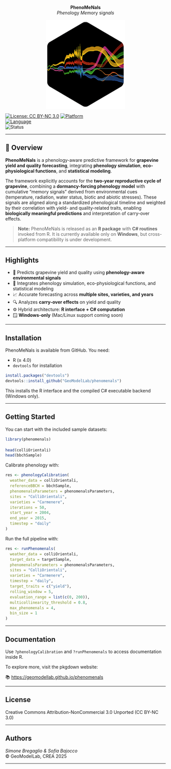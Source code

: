 <div align="center">

**PhenoMeNals**  
*Phe*nology *Me*mory sig*nals*

<img src="man/figures/logo.png" alt="phenomenals logo" width="250" align="top"/>

</div>  

[![License: CC BY-NC 3.0](https://img.shields.io/badge/License-CC%20BY--NC%203.0-lightgrey.svg)](https://creativecommons.org/licenses/by-nc/3.0/)
[![Platform](https://img.shields.io/badge/platform-Windows--only-blue)](https://microsoft.com)  
[![Language](https://img.shields.io/badge/language-R%20%7C%20C%23-purple)](https://cran.r-project.org/)  
![Status](https://img.shields.io/badge/status-active-brightgreen)

---

## 📖 Overview
**PhenoMeNals** is a phenology-aware predictive framework for **grapevine yield and quality forecasting**, integrating **phenology simulation**, **eco-physiological functions**, and **statistical modeling**.

The framework explicitly accounts for the **two-year reproductive cycle of grapevine**, combining a **dormancy-forcing phenology model** with cumulative “memory signals” derived from environmental cues (temperature, radiation, water status, biotic and abiotic stresses). These signals are aligned along a standardized phenological timeline and weighted by their correlation with yield- and quality-related traits, enabling **biologically meaningful predictions** and interpretation of carry-over effects.

> **Note:** PhenoMeNals is released as an **R package** with **C# routines** invoked from R. It is currently available only on **Windows**, but cross-platform compatibility is under development.

---

## Highlights

- 🍇 Predicts grapevine yield and quality using **phenology-aware environmental signals**
- 🧠 Integrates phenology simulation, eco-physiological functions, and statistical modeling
- 📈 Accurate forecasting across **multiple sites, varieties, and years**
- 🔍 Analyzes **carry-over effects** on yield and quality
- ⚙️ Hybrid architecture: **R interface + C# computation**
- 🪟 **Windows-only** (Mac/Linux support coming soon)

---

## Installation

PhenoMeNals is available from GitHub. You need:

- R (≥ 4.0)
- `devtools` for installation

```r
install.packages("devtools")
devtools::install_github("GeoModelLab/phenomenals")
```

This installs the R interface and the compiled C# executable backend (Windows only).

---

## Getting Started

You can start with the included sample datasets:

```r
library(phenomenals)

head(colliOrientali)
head(bbchSample)
```

Calibrate phenology with:

```r
res <- phenologyCalibration(
  weather_data = colliOrientali,
  referenceBBCH = bbchSample,
  phenomenalsParameters = phenomenalsParameters,
  sites = "ColliOrientali",
  varieties = "Carmenere",
  iterations = 50,
  start_year = 2004,
  end_year = 2015,
  timestep = "daily"
)
```

Run the full pipeline with:

```r
res <- runPhenomenals(
  weather_data = colliOrientali,
  target_data = targetSample,
  phenomenalsParameters = phenomenalsParameters,
  sites = "ColliOrientali",
  varieties = "Carmenere",
  timestep = "daily",
  target_traits = c("yield"),
  rolling_window = 5,
  evaluation_range = list(c(0, 200)),
  multicollinearity_threshold = 0.8,
  max_phenomenals = 4,
  bin_size = 1
)
```

---

## Documentation

Use `?phenologyCalibration` and `?runPhenomenals` to access documentation inside R.

To explore more, visit the pkgdown website:

📚 https://geomodellab.github.io/phenomenals

---

## License

Creative Commons Attribution-NonCommercial 3.0 Unported (CC BY-NC 3.0)

---

## Authors

*Simone Bregaglio & Sofia Bajocco*  
© GeoModelLab, CREA 2025

---

